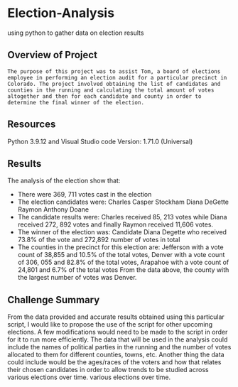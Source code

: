 # Election-Analysis
using python to gather data on election results

## **Overview of Project**
    The purpose of this project was to assist Tom, a board of elections employee in performing an election audit for a particular precinct in Colorado. The project involved obtaining the list of candidates and counties in the running and calculating the total amount of votes altogether and then for each candidate and county in order to determine the final winner of the election.

## **Resources** 
Python 3.9.12 and Visual Studio code Version: 1.71.0 (Universal)

## **Results**
The analysis of the election show that:
- There were 369, 711 votes cast in the election
- The election candidates were:
    Charles Casper Stockham
    Diana DeGette 
    Raymon Anthony Doane
- The candidate results were:
    Charles received 85, 213 votes while Diana received 272, 892 votes and
    finally Raymon received 11,606 votes.
- The winner of the election was: 
    Candidate Diana Degette who received 73.8% of the vote and 272,892 number of votes in total
- The counties in the precinct for this election are:
    Jefferson with a vote count of 38,855 and 10.5% of the total votes,
    Denver with a vote count of 306, 055 and 82.8% of the total votes,
    Arapahoe with a vote count of 24,801 and 6.7% of the total votes
    From the data above, the county with the largest number of votes was Denver.

## **Challenge Summary**

From the data provided and accurate results obtained using this particular script, I would like to propose the use of the script for other upcoming elections. A few modifications would need to be made to the script in order for it to run more efficiently. The data that will be used in the analysis could include the names of political parties in the running and the number of votes allocated to them for different counties, towns, etc. Another thing the data could include would be the ages/races of the voters and how that relates their chosen candidates in order to allow trends to be studied across various elections over time.
various elections over time.
